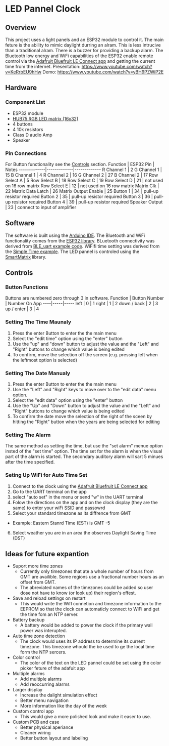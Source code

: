# LED Pannel Clock
## Overview
This project uses a light panels and an ESP32 module to control it. The main feture is the ability to mimic daylight durring an alram. This is less intrucive than a traditional alram. There is a buzzer for providing a backup alarm. The Bluetooth low energy and WiFi capabilities of the ESP32 enable remote control via the [Adafruit Bluefruit LE Connect app](https://learn.adafruit.com/bluefruit-le-connect) and getting the current time from the internet.
Presentation: https://www.youtube.com/watch?v=KeRrbEU9hHw
Demo: https://www.youtube.com/watch?v=yBH9PZWiP2E
## Hardware
### Component List
* ESP32 module
* [HUB75 RGB LED matrix (16x32)](https://learn.adafruit.com/32x16-32x32-rgb-led-matrix)
* 4 buttons
* 4 10k resistors
* Class D audio Amp
* Speaker
### Pin Connections
For Button functionality see the [Controls](##Controls) section.
Function | ESP32 Pin | Notes
-------------|-------------|-------------
R Channel 1 | 2
G Channel 1 | 15
B Channel 1 | 4
R Channel 2 | 16
G Channel 2 | 27
B Channel 2 | 17
Row Select A | 5
Row Select B | 18
Row Select C | 19
Row Select D | 21 | not used on 16 row matrix
Row Select E | 12 | not used on 16 row matrix
Matrix Clk | 22
Matrix Data Latch | 26
Matrix Output Enable | 25
Button 1 | 34 | pull-up resistor required
Button 2 | 35 | pull-up resistor required
Button 3 | 36 | pull-up resistor required
Button 4 | 39 | pull-up resistor required
Speaker Output | 23 | connect to input of amplifier
## Software
The software is built using the [Arduino IDE](https://www.arduino.cc/en/software). The Bluetooth and WiFi functionality comes from the [ESP32 library](https://github.com/espressif/arduino-esp32). BLuetooth connectivity was derived from [BLE_uart example code](https://github.com/espressif/arduino-esp32/tree/master/libraries/BLE/examples/BLE_uart). WiFifi time setting was derived from the [Simple Time example](https://github.com/espressif/arduino-esp32/blob/master/libraries/ESP32/examples/Time/SimpleTime/SimpleTime.ino). The LED pannel is controled using the [SmartMatrix](https://github.com/pixelmatix/SmartMatrix) library.
## Controls
### Button Functions
Buttons are numbered zero through 3 in software.
Function | Button Number | Number On App
----|-----|-----
left | 0 | 1
right | 1 | 2
down / back | 2 | 3
up / enter | 3 | 4
### Setting The Time Maunaly
1. Press the enter Button to enter the the main menu
2. Select the "edit time" option using the "enter" button
3. Use the "up" and "down" button to adjust the value and the "Left" and "Right" buttons to change which value is being edited
4. To confirm, move the selection off the screen (e.g. pressing left when the leftmost option is selected)
### Setting The Date Manualy
1. Press the enter Button to enter the the main menu
2. Use the "Left" and "Right" keys to move over to the "edit data" menu option.
3. Select the "edit data" option using the "enter" button
4. Use the "Up" and "Down" button to adjust the value and the "Left" and "Right" buttons to change which value is being edited
5. To confirm the date move the selection of the right of the sceen by hitting the "Right" button when the years are being selected for editing
### Setting The Alarm
The same method as setting the time, but use the "set alarm" menue option insted of the "set time" option. The time set for the alarm is when the visual part of the alarm is started. The secondary auditory alarm will sart 5 minues after the time specified.
### Seting Up WiFi for Auto Time Set
1. Connect to the clock using the [Adafruit Bluefruit LE Connect app](https://learn.adafruit.com/bluefruit-le-connect)
2. Go to the UART terminal on the app
3. select "auto set" in the menu or send "w" in the UART terminal
4. Folow the directions on the app and on the clock display (they are the same) to enter your wiFi SSID and passowrd
5. Select your standard timezone as its diffrence from GMT
  * Example: Eastern Stanrd Time (EST) is GMT -5
6. Select weather you are in an area the observes Daylight Saving Time (DST)
## Ideas for future expantion
* Suport more time zones
  * Currently only timezones that ate a whole number of hours from GMT are availible. Some regions use a fractional number hours as an offset from GMT.
  * The abreviated names of the timezones could be added so user dose not have to know (or look up) their region's offest.
* Save and reload settings on restart
  * This would write the WifI connetion and timezone information to the EEPROM so that the clock can automaticly connect to WiFi and get the time fom an NTP server.
* Battery backup
  * A battery would be added to power the clock if the primary wall power was interupted.
* Auto time zone detection
  * The clock would uses its IP address to determine its current timezone. This timezone whould the be used to ge the local time form the NTP sercers.
* Color control
  * The color of the text on the LED pannel could be set using the color picker feture of the adafuit app
* Multiple alarms
  * Add multiple alarms
  * Add reoccurring alarms
* Larger display
  * Increase the dalight simulation effect
  * Better menu navigation
  * More information like the day of the week
* Custom control app
  * This would give a more polished look and make it easer to use.
* Custom PCB and case
  * Better physical aperiance
  * Cleaner wiring
  * Better button layout and labeling
